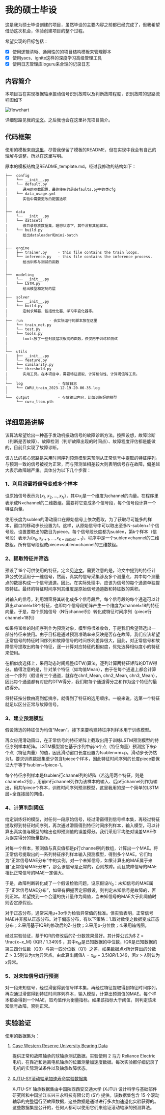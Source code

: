 # 我的硕士毕设

这是我为硕士毕设创建的项目，虽然毕设的主要内容之前都已经完成了，但我希望借助这次机会，体验创建项目的整个过程。

希望实现的目标包括：

- [x] 使用逻辑清晰、通用性的的项目结构模板来管理脚本
- [x] 使用yacs、ignite这样的深度学习高级管理工具
- [x] 使用日志管理库loguru来合理的记录日志

## 内容简介

本项目旨在实现根据轴承振动信号识别故障以及判断故障程度，识别故障的思路流程图如下

![flowchart](resource/img/flowchart.png)

详细思路见我的[论文](resource/doc/paper.docx)。之后我也会在这里补充项目简介。

## 代码框架

使用的模板来自[这里](https://github.com/DuskSwan/Deep-Learning-Project-Template)，尽管我保留了模板的README，但在实现中我会有自己的理解与调整，所以在这里写明。

原本的模板结构见README_template.md。经过我修改的结构如下：

```text
├──  config
│    └── __init__.py
│    └── default.py
|       通用的参数配置，最终使用的是defaults.py中的类cfg
│    └── data_usage.yml
|       实验中需要更改的配置选项
│ 
│
├──  data
│    └── __init__.py
│    └── datasets
|       该目录存放数据集，理想状态下，其中没有其他脚本。
│    └── build.py
|       给出dataloader和mini-batch
│
│
├──  engine
│    ├── trainer.py     - this file contains the train loops.
│    └── inference.py   - this file contains the inference process.
|       给出训练与测试的函数
│
│
├──  modeling
│    └── __init__.py
│    └── LSTM.py
|       给出模型和定制的层
│
├──  solver
│    └── __init__.py
│    └── build.py
|       定制求解器，包括优化器、学习率变化器等。
│ 
├──  run			- 会实际运行的脚本放在这里
│    └── train_net.py  
│    └── test.py
│    └── tools.py
|		tools放了一些封装层次很高的函数，仅仅用于训练和测试		
|       
│ 
└──  utils
│    ├── __init__.py
│    └── feature.py
│    └── similarity.py
│    └── threshold.py
|       实用工具。在本项目中，需要特征提取、计算相似性、计算阈值等工具。
│ 
└──  log				- 存放日志
|    └── CWRU_train_2023-12-19-20-06-35.log
│ 
└──  output				- 存放输出内容，比如训练好的模型
     └── cwru_ltsm.pth
         
```

## 详细思路讲解

该算法希望给出一种基于发动机振动信号的故障诊断方法。按照设想，故障诊断（判断是否故障）、故障检测（判断故障出现的时间点）、故障程度评估都是能做的，目前只实现了故障诊断。

该方法的核心思路是采用时间序列预测模型来预测从正常信号中提取的特征序列。与预测一致的信号被视为正常，而与预测值相差较大则表明信号存在故障，偏差越大表示故障越严重。具体分为以下几个步骤：

### 1、利用滑窗将信号变成多个样本

设原始信号表示为$\{x_1,x_2,...,x_N\}$，其中$x_i$是一个维度为channel的向量。在程序里表示成N×channel的二维数组。需要将它变成多个信号段，每个信号段计算一个特征向量。

使用长度为sublen的滑动窗口在原始信号上依次截取，为了获取尽可能多的样本，窗口的移动步长设置为1。这样，从原始信号中可以取出至多N-sublen+1个信号段，设置要取出的数目为piece。每个信号段长度都为sublen，第$k$个样本（信号段）表示为$\{x_k,x_{k+1},...,x_{k+sublen-1}\}$，程序中是一个sublen×channel的二维数组。所有信号段组成piece×sublen×channel的三维数组。

### 2、提取特征并筛选

预设了18个可供使用的特征。定义见[论文](resource/doc/paper.docx)。需要注意的是，论文中提到的特征计算公式仅适用于一维信号，然而，真实的信号采集涉及多个测量点，其中每个测量点的数据构成一个信号通道。因此，在实际处理中，应该为信号的每个通道单独提取特征。最终的特征时间序列其维度是原始信号通道数和特征数的乘积。

对输入的信号，利用滑窗将其转化成多个信号段后，每个信号段的每个通道可以计算出channel×18个特征，也即每个信号段矩阵产生一个维度为channel×18的特征向量。于是，每个原始信号（N行channel列）转化成特征时间序列（piece行channel×18列）

如果将18维的时间序列作为预测对象，模型将很难收敛，于是我们希望筛选出一部分特征来使用。由于目标是通过预测准确率来反映是否存在故障，我们应该希望正常信号的特征时间序列和故障信号的时间序列差异很大，因此，对正常信号和故障信号提取出的每个特征，逐一计算对应特征的相似度，优先选择相似度小的特征来使用。

在相似度选择上，采用动态时间规整(DTW)算法，逐列计算两特征矩阵的DTW得分。值得注意的是，针对某个特征（如均值Mean），由于在每个通道上都会计算出一个序列（假设有三个通道，就存在chn1_Mean, chn2_Mean, chn3_Mean），因此每个通道都有对应的DTW得分，我们取每个通道得分之和作为这个特征的最终得分。

将特征按分数由高到低排序，就得到了特征的选用顺序。一般来说，选第一个特征就足以区分正常与故障信号。

### 3、建立预测模型

假设筛选的特征仅为均值“Mean”。接下来要构建特征序列样本用于训练模型。

再次应用滑动窗口，在正常信号的特征矩阵上截取出用于训练LSTM预测模型的特征序列样本矩阵。LSTM模型旨在基于序列中前$m$个点（特征向量）预测接下来$p$个点（特征向量）的值，因此滑动窗口长度设置为fsublen=m+p。滑动步长仍然为1。要求训练数据集至少包含fpiece个样本，因此特征时间序列的长度piece要保证大于等于fsublen+fpiece-1。

每个特征序列样本是fsublen行channel列的矩阵（若选用两个特征，则是channel×2列），用前m行channel列作为该样本的输入、后p行channel列作为输出，用共fpiece个样本，训练时间序列预测模型，这里我用的是一个简单的LSTM层+全连接层的网络。

### 4、计算判别阈值

给定训练好的模型，对任何一段原始信号，经过滑窗得到信号样本集，再经过特征提取得到特征时间序列，再次通过滑窗得到特征时间序列样本，输入模型，可以计算出真实值与模型的输出也即预测值的误差得分。我们采用平均绝对误差MAE作为误差得分的衡量指标。

对每一个样本，预测值与真实值都是p行channel列的数组，计算出一个MAE。将正常信号提取出的一系列特征序列样本输入预测模型，得到多个MAE。它们均为“正常信号MAE分布”中的实例。对一个未知信号，如果计算出的MAE属于来自”正常信号MAE分布“，那么该信号是正常的，否则故障。而且故障信号的MAE相比正常信号的MAE一定偏大。

于是，故障判断转化成了一个假设检验问题，设原假设$H_0$：未知信号的MAE属于“正常信号MAE分布”，如果有把握否定原假设，则判定未知信号是故障的，否则正常。希望找到一个合适的统计量作为阈值，当未知信号的MAE大于此阈值时则否定原假设。

对于正态分布，通常采用μ+3σ作为检验异常值的标准。但实验表明，正常信号MAE并非服从正态分布。对于偏态分布，有以下策略：1.取对数使之数据变成正态分布；2.采用基于IQR的修改后的Z-分数；3.采用p-分位数；4.采用箱线图。

经过实验验证，基于IQR的修改后的Z-分数效果最好。其计算公式为$ Z = \frac{x−x_M} {IQR / 1.349}$ ，其中$x_M$是已知数据的中位数，IQR是已知数据的第三四分位数（Q3）与第一四分位数（Q1）之差，如果数据点$x$所计算出的分数$Z>3.5$则认为$x$为异常点。由此算出阈值$\lambda=x_M+3.5IQR/1.349$，若$x>\lambda$则认为$x$异常。

### 5、对未知信号进行预测

对一段未知信号，经过滑窗得到信号样本集，再经过特征提取得到特征时间序列，再次通过滑窗得到特征时间序列样本，输入模型，计算出预测值的MAE。每个样本都会得到一个MAE，取均值作为衡量指标。如果该指标大于阈值，则判定该未知信号故障，否则正常。

## 实验验证

使用的数据集为：

1. [Case Western Reserve University Bearing Data](https://engineering.case.edu/bearingdatacenter)

     提供正常和故障轴承的球轴承测试数据。实验使用 2 马力 Reliance Electric 电机，在靠近和远离电机轴承的位置测量加速度数据。每次实验都仔细记录了电机的实际测试条件以及轴承故障状态。

1. [XJTU-SY滚动轴承加速寿命实验数据集](https://biaowang.tech/xjtu-sy-bearing-datasets/)

     XJTU-SY 轴承数据集由中国陕西西安交通大学 (XJTU) 设计科学与基础部件研究所和中国浙江长兴三永科技有限公司 (SY) 提供。该数据集包含 15 个滚动轴承的完整运行至故障数据，这些数据是通过进行多次加速退化实验获得的。这些数据集是公开的，任何人都可以使用它们来验证滚动轴承的预测算法。